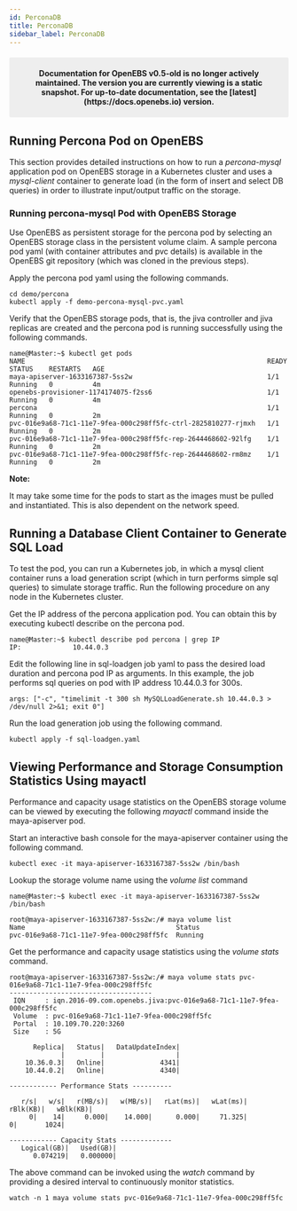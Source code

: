 ```yaml
---
id: PerconaDB
title: PerconaDB
sidebar_label: PerconaDB
---
```

<center><p style="padding: 20px; margin: 20px 0; border-radius: 3px; background-color: #eeeeee;"><strong>
  Documentation for OpenEBS v0.5-old is no longer actively maintained. The version you are currently viewing is a static snapshot. For up-to-date documentation, see the [latest](https://docs.openebs.io) version.
</strong></p></center>

Running Percona Pod on OpenEBS
------------------------------

This section provides detailed instructions on how to run a *percona-mysql* application pod on OpenEBS storage in a Kubernetes cluster and uses a *mysql-client* container to generate load (in the
form of insert and select DB queries) in order to illustrate input/output traffic on the storage.

### Running percona-mysql Pod with OpenEBS Storage

Use OpenEBS as persistent storage for the percona pod by selecting an OpenEBS storage class in the
persistent volume claim. A sample percona pod yaml (with container attributes and pvc details) is available in the OpenEBS git repository (which was cloned in the previous steps).

Apply the percona pod yaml using the following commands.

    cd demo/percona
    kubectl apply -f demo-percona-mysql-pvc.yaml

Verify that the OpenEBS storage pods, that is, the jiva controller and jiva replicas are created and the percona pod is running successfully using the following commands.

    name@Master:~$ kubectl get pods
    NAME                                                             READY     STATUS    RESTARTS   AGE
    maya-apiserver-1633167387-5ss2w                                  1/1       Running   0          4m
    openebs-provisioner-1174174075-f2ss6                             1/1       Running   0          4m
    percona                                                          1/1       Running   0          2m
    pvc-016e9a68-71c1-11e7-9fea-000c298ff5fc-ctrl-2825810277-rjmxh   1/1       Running   0          2m
    pvc-016e9a68-71c1-11e7-9fea-000c298ff5fc-rep-2644468602-92lfg    1/1       Running   0          2m
    pvc-016e9a68-71c1-11e7-9fea-000c298ff5fc-rep-2644468602-rm8mz    1/1       Running   0          2m

**Note:**

It may take some time for the pods to start as the images must be pulled and instantiated. This is also dependent on the network speed.

Running a Database Client Container to Generate SQL Load
------------------------------------------------------

To test the pod, you can run a Kubernetes job, in which a mysql client container runs a load generation script (which in turn performs simple sql queries) to simulate storage traffic. Run the following procedure on any node in the Kubernetes cluster.

Get the IP address of the percona application pod. You can obtain this by executing kubectl describe on the percona pod.

    name@Master:~$ kubectl describe pod percona | grep IP
    IP:             10.44.0.3

Edit the following line in sql-loadgen job yaml to pass the desired load duration and percona pod IP as arguments. In this example, the job performs sql queries on pod with IP address 10.44.0.3 for 300s.

    args: ["-c", "timelimit -t 300 sh MySQLLoadGenerate.sh 10.44.0.3 > /dev/null 2>&1; exit 0"]

Run the load generation job using the following command.

    kubectl apply -f sql-loadgen.yaml

Viewing Performance and Storage Consumption Statistics Using mayactl
--------------------------------------------------------------------

Performance and capacity usage statistics on the OpenEBS storage volume can be viewed by executing the following *mayactl* command inside the maya-apiserver pod. 

Start an interactive bash console for the maya-apiserver container using the following command.

    kubectl exec -it maya-apiserver-1633167387-5ss2w /bin/bash

Lookup the storage volume name using the *volume list* command

    name@Master:~$ kubectl exec -it maya-apiserver-1633167387-5ss2w /bin/bash

    root@maya-apiserver-1633167387-5ss2w:/# maya volume list
    Name                                      Status
    pvc-016e9a68-71c1-11e7-9fea-000c298ff5fc  Running

Get the performance and capacity usage statistics using the *volume stats* command.

    root@maya-apiserver-1633167387-5ss2w:/# maya volume stats pvc-016e9a68-71c1-11e7-9fea-000c298ff5fc
    ------------------------------------
     IQN     : iqn.2016-09.com.openebs.jiva:pvc-016e9a68-71c1-11e7-9fea-000c298ff5fc
     Volume  : pvc-016e9a68-71c1-11e7-9fea-000c298ff5fc
     Portal  : 10.109.70.220:3260
     Size    : 5G
    
          Replica|   Status|   DataUpdateIndex|
                 |         |                  |
        10.36.0.3|   Online|              4341|
        10.44.0.2|   Online|              4340|
    
    ------------ Performance Stats ----------
    
       r/s|   w/s|   r(MB/s)|   w(MB/s)|   rLat(ms)|   wLat(ms)|   rBlk(KB)|   wBlk(KB)|
         0|    14|     0.000|    14.000|      0.000|     71.325|          0|       1024|
    
    ------------ Capacity Stats -------------
       Logical(GB)|   Used(GB)| 
          0.074219|   0.000000|

The above command can be invoked using the *watch* command by providing a desired interval to continuously monitor statistics.

    watch -n 1 maya volume stats pvc-016e9a68-71c1-11e7-9fea-000c298ff5fc

<!-- Hotjar Tracking Code for https://docs.openebs.io -->
<script>
   (function(h,o,t,j,a,r){
       h.hj=h.hj||function(){(h.hj.q=h.hj.q||[]).push(arguments)};
       h._hjSettings={hjid:785693,hjsv:6};
       a=o.getElementsByTagName('head')[0];
       r=o.createElement('script');r.async=1;
       r.src=t+h._hjSettings.hjid+j+h._hjSettings.hjsv;
       a.appendChild(r);
   })(window,document,'https://static.hotjar.com/c/hotjar-','.js?sv=');
</script>
